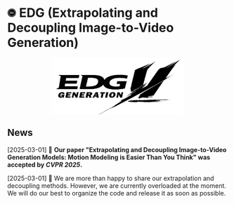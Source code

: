 # <img src="assets/logo.png" alt="Logo" width="20" height="20"> EDG (**E**xtrapolating and **D**ecoupling Image-to-Video **G**eneration)

<div style="display: flex; justify-content: center;">
  <img src="assets/edg.png" alt="Logo" width="300" height="128">
</div>

## News
[2025-03-01] 🎉 **Our paper "Extrapolating and Decoupling Image-to-Video Generation Models:
Motion Modeling is Easier Than You Think" was accepted by *CVPR 2025*.**

[2025-03-01] 📢 We are more than happy to share our extrapolation and decoupling methods. However, we are currently overloaded at the moment. We will do our best to organize the code and release it as soon as possible.